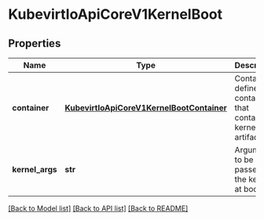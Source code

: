 # KubevirtIoApiCoreV1KernelBoot

## Properties
Name | Type | Description | Notes
------------ | ------------- | ------------- | -------------
**container** | [**KubevirtIoApiCoreV1KernelBootContainer**](KubevirtIoApiCoreV1KernelBootContainer.md) | Container defines the container that containes kernel artifacts | [optional] 
**kernel_args** | **str** | Arguments to be passed to the kernel at boot time | [optional] 

[[Back to Model list]](../README.md#documentation-for-models) [[Back to API list]](../README.md#documentation-for-api-endpoints) [[Back to README]](../README.md)


